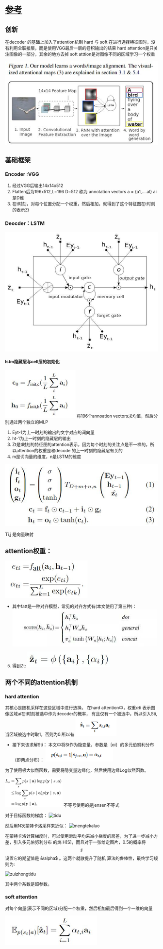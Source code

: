 # [参考](https://zhuanlan.zhihu.com/p/32333802)
## 创新
在decoder 的基础上加入了attention机制  hard 与 soft
在进行选择特征图时，没有利用全联接层，而是使用VGG最后一层的卷积输出的结果
hard attention是只关注图像的一部分，其余的地方去掉
soft atttion是对图像不同的区域学习一个权重

![jiegoutu](./images/show_attend_and_tell/jiegoutu.jpg)
## 基础框架
### Encoder :VGG
1. 经过VGG后输出14x14x512
2. Flatten后为196x512,L=196 D=512 称为 annotation vectors
a = {a1,....al} ai是D维
3. 在t时刻，对每个位置分配一个权重，然后相加，就得到了这个特征图在t时刻的表示Zt
### Deocder：LSTM
![lstm](./images/show_attend_and_tell/lstm.jpg)
#### lstm隐藏层与cell层的初始化
![lstmchushihua](./images/show_attend_and_tell/lstmchushihua.jpg)
将196个annoation vectors求均值，然后分别通过两个独立的MLP

1. Eyt-1为上一时刻的输出的文字对应的词向量
2. ht-1为上一时刻的隐藏层的输出
3. Zt是t时刻的特征图的attention表示，因为每个时刻的关注点是不一样的，所以attention的权重是和decode
的上一时刻的隐藏层有关的
4. m是词向量的维度，n是LSTM的维度

![lstmnihejisuan](./images/show_attend_and_tell/lstmnihejisuan.jpg)

Ti,j 是向量映射
## attention权重：
![attention_weight](./images/show_attend_and_tell/attention_weight.jpg)
* 其中fatt是一种对齐模型，常见的对齐方式有(本文使用了第三种)：
![duiqifangshi](./images/show_attend_and_tell/duiqifangshi.jpg)
5. 得到Zt:
![attention](./images/show_attend_and_tell/attention.jpg)

## 两个不同的attention机制
### hard attention
其核心是随机采样在这些区域中进行选择。
在hard attention中，权重$\alpha$ti 表示图像区域ai在t时刻被选中作为decoder的概率，
有且仅有一个被选中，所以引入Sti,当区域被选中时取1，否则为0.所以有
![hard_attention_quyu](./images/show_attend_and_tell/hard_attention_quyu.PNG)
* 接下来该求解Sti：
本文中将St作为隐变量，参数是｛αi｝的多元伯努利分布（即两点分布）：
![bonulifenbu](./images/show_attend_and_tell/bonulifenbu.PNG)

为了使用极大似然函数，需要将隐变量边缘化，然后使用边缘Log似然函数。

![siranhanshu](./images/show_attend_and_tell/siranhanshu.png)
不等号使用的是jensen不等式

对于目标函数的梯度：
![tidu](./images/show_and_and_tell/tidu.png)

然后用N次蒙特卡洛采样来近似：
![mengtekaluo](./images/show_and_and_tell/mengtekaluo.png)

在蒙特卡洛计算梯度时，可以使用滑动平均来减小梯度的房差，为了进一步减小方差，引入多元伯努利分布
的熵 H[S]，而且对于一张给定图片，0.5的概率将 $$\tilde{s}$$ 设置它的期望值是 &\alpha$ 。这两个就散提升了随机
算法的鲁棒性，最终学习规则为:

![zuizhongtidu](./images/show_and_and_tell/zuizhongtidu.png)

其中两个系数是超参数。
### soft attention
对每个向量(表示不同的区域)分配一个权重，然后相加最后得到一个一维的向量

![soft_attention](./images/show_attend_and_tell/soft_attention.jpg)
